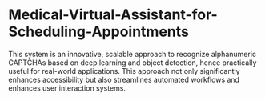 # Medical-Virtual-Assistant-for-Scheduling-Appointments

This system is an innovative, scalable approach to recognize alphanumeric CAPTCHAs based on deep learning and object detection, hence practically useful for real-world applications. This approach not only significantly enhances accessibility but also streamlines automated workflows and enhances user interaction systems.
